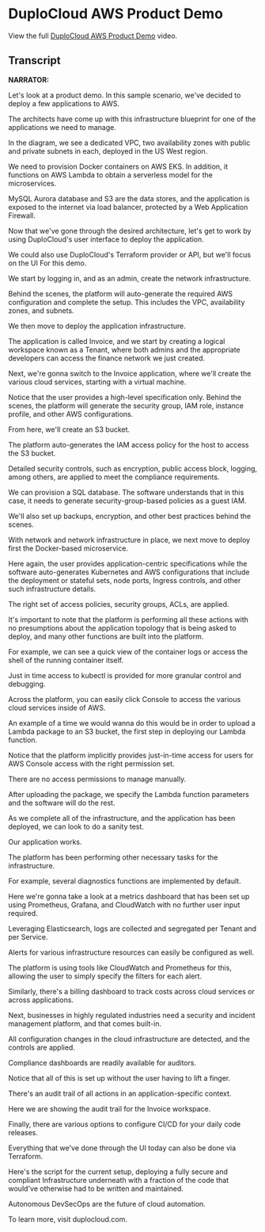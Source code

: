# DuploCloud AWS Product Demo

View the full [DuploCloud AWS Product Demo](https://duplocloud.com/videos/#gallery-1) video.

## Transcript&#x20;

**NARRATOR:**

Let's look at a product demo. In this sample scenario, we've decided to deploy a few applications to AWS.

The architects have come up with this infrastructure blueprint for one of the applications we need to manage.

In the diagram, we see a dedicated VPC, two availability zones with public and private subnets in each, deployed in the US West region.

We need to provision Docker containers on AWS EKS. In addition, it functions on AWS Lambda to obtain a serverless model for the microservices.

MySQL Aurora database and S3 are the data stores, and the application is exposed to the internet via load balancer, protected by a Web Application Firewall.

Now that we've gone through the desired architecture, let's get to work by using DuploCloud's user interface to deploy the application.

We could also use DuploCloud's Terraform provider or API, but we'll focus on the UI For this demo.

We start by logging in, and as an admin, create the network infrastructure.

Behind the scenes, the platform will auto-generate the required AWS configuration and complete the setup. This includes the VPC, availability zones, and subnets.

We then move to deploy the application infrastructure.

The application is called Invoice, and we start by creating a logical workspace known as a Tenant, where both admins and the appropriate developers can access the finance network we just created.

Next, we're gonna switch to the Invoice application, where we'll create the various cloud services, starting with a virtual machine.

Notice that the user provides a high-level specification only. Behind the scenes, the platform will generate the security group, IAM role, instance profile, and other AWS configurations.

From here, we'll create an S3 bucket.

The platform auto-generates the IAM access policy for the host to access the S3 bucket.

Detailed security controls, such as encryption, public access block, logging, among others, are applied to meet the compliance requirements.

We can provision a SQL database. The software understands that in this case, it needs to generate security-group-based policies as a guest IAM.

We'll also set up backups, encryption, and other best practices behind the scenes.

With network and network infrastructure in place, we next move to deploy first the Docker-based microservice.

Here again, the user provides application-centric specifications while the software auto-generates Kubernetes and AWS configurations that include the deployment or stateful sets, node ports, Ingress controls, and other such infrastructure details.

The right set of access policies, security groups, ACLs, are applied.

It's important to note that the platform is performing all these actions with no presumptions about the application topology that is being asked to deploy, and many other functions are built into the platform.

For example, we can see a quick view of the container logs or access the shell of the running container itself.

Just in time access to kubectl is provided for more granular control and debugging.

Across the platform, you can easily click Console to access the various cloud services inside of AWS.

An example of a time we would wanna do this would be in order to upload a Lambda package to an S3 bucket, the first step in deploying our Lambda function.

Notice that the platform implicitly provides just-in-time access for users for AWS Console access with the right permission set.

There are no access permissions to manage manually.

After uploading the package, we specify the Lambda function parameters and the software will do the rest.

As we complete all of the infrastructure, and the application has been deployed, we can look to do a sanity test.

Our application works.

The platform has been performing other necessary tasks for the infrastructure.&#x20;

For example, several diagnostics functions are implemented by default.

Here we're gonna take a look at a metrics dashboard that has been set up using Prometheus, Grafana, and CloudWatch with no further user input required.

Leveraging Elasticsearch, logs are collected and segregated per Tenant and per Service.

Alerts for various infrastructure resources can easily be configured as well.

The platform is using tools like CloudWatch and Prometheus for this, allowing the user to simply specify the filters for each alert.

Similarly, there's a billing dashboard to track costs across cloud services or across applications.

Next, businesses in highly regulated industries need a security and incident management platform, and that comes built-in.

All configuration changes in the cloud infrastructure are detected, and the controls are applied.

Compliance dashboards are readily available for auditors.

Notice that all of this is set up without the user having to lift a finger.

There's an audit trail of all actions in an application-specific context.

Here we are showing the audit trail for the Invoice workspace.

Finally, there are various options to configure CI/CD for your daily code releases.

Everything that we've done through the UI today can also be done via Terraform.&#x20;

Here's the script for the current setup, deploying a fully secure and compliant Infrastructure underneath with a fraction of the code that would've otherwise had to be written and maintained.

Autonomous DevSecOps are the future of cloud automation.&#x20;

To learn more, visit duplocloud.com.
